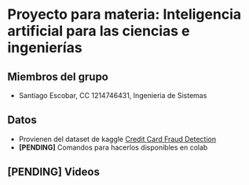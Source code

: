 # Proyecto para materia: Inteligencia artificial para las ciencias e ingenierías

## Miembros del grupo

* Santiago Escobar, CC 1214746431, Ingenieria de Sistemas

## Datos

* Provienen del dataset de kaggle [Credit Card Fraud Detection](https://www.kaggle.com/datasets/mlg-ulb/creditcardfraud/)
* **[PENDING]** Comandos para hacerlos disponibles en colab

## **[PENDING]** Videos 